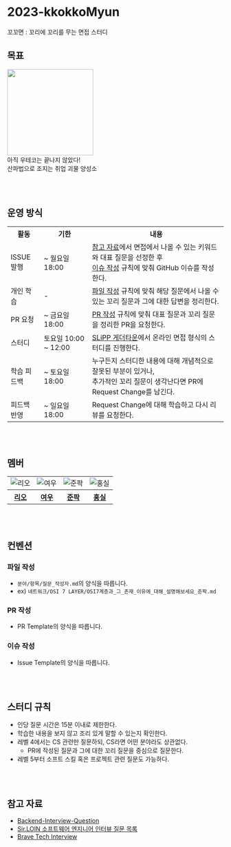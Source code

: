 # 2023-kkokkoMyun
꼬꼬면 : 꼬리에 꼬리를 무는 면접 스터디

## 목표
<img src="https://mblogthumb-phinf.pstatic.net/20140318_232/yean5rang_1395112096981qurV2_JPEG/%C0%CC%C1%A6%BA%CE%C5%CD_%C1%A4%B8%BB_%B0%F8%BA%CE%BB%D3%C0%CC%BE%DF.jpg?type=w2" width=200px>
<br> 아직 우테코는 끝나지 않았다!
<br> 산파법으로 조지는 취업 괴물 양성소

<br><br>

## 운영 방식
<table>
    <tr>
        <th>활동</th>
        <th>기한</th>
        <th>내용</th>
    </tr>
    <tr>
        <td>ISSUE 발행</td>
        <td>~ 월요일 18:00</td>
        <td>
            <a href="#참고-자료">참고 자료</a>에서 면접에서 나올 수 있는 키워드와 대표 질문을 선정한 후 <br>
            <a href="#이슈-작성">이슈 작성</a> 규칙에 맞춰 GitHub 이슈를 작성한다.
        </td>
    </tr>
    <tr>
        <td>개인 학습</td>
        <td> - </td>
        <td>
            <a href="#파일-작성">파일 작성</a> 규칙에 맞춰 해당 질문에서 나올 수 있는 꼬리 질문과 그에 대한 답변을 정리한다.
        </td>
    </tr>
    <tr>
        <td>PR 요청</td>
        <td>~ 금요일 18:00</td>
        <td>
            <a href="#PR-작성">PR 작성</a> 규칙에 맞춰 대표 질문과 꼬리 질문을 정리한 PR을 요청한다.
        </td>
    </tr>
    <tr>
        <td>스터디</td>
        <td>토요일 10:00 ~ 12:00</td>
        <td>
            <a href="https://app.gather.town/app/rlgHKPj38GyqLB9z/SLiPP">SLiPP 게더타운</a>에서 온라인 면접 형식의 스터디를 진행한다.
        </td>
    </tr>
    <tr>
        <td>학습 피드백</td>
        <td>~ 토요일 18:00</td>
        <td>
            누구든지 스터디한 내용에 대해 개념적으로 잘못된 부분이 있거나, <br>
            추가적인 꼬리 질문이 생각난다면 PR에 Request Change를 남긴다.
        </td>
    </tr>
    <tr>
        <td>피드백 반영</td>
        <td>~ 일요일 18:00</td>
        <td>
            Request Change에 대해 학습하고 다시 리뷰를 요청한다.
        </td>
    </tr>
</table>

<br><br>

## 멤버
<table>
    <tr>
        <!-- <td><img src="https://avatars.githubusercontent.com/u/77482065?v=4" alt="디노"></td> -->
        <td><img src="https://avatars.githubusercontent.com/u/89302528?v=4" alt="리오"></td>
        <td><img src="https://avatars.githubusercontent.com/u/95093193?v=4" alt="여우"></td>
        <td><img src="https://avatars.githubusercontent.com/u/112045553?v=4" alt="준팍"></td>
        <td><img src="https://avatars.githubusercontent.com/u/32128848?v=4" alt="홍실"></td>
    </tr>
    <tr>
        <!-- <th><a href="https://github.com/jjongwa">디노</a></th> -->
        <th><a href="https://github.com/Jaeyoung22">리오</a></th>
        <th><a href="https://github.com/BackFoxx">여우</a></th>
        <th><a href="https://github.com/junpakPark">준팍</a></th>
        <th><a href="https://github.com/hong-sile">홍실</a></th>
    </tr>
</table>

<br><br>

## 컨벤션
### 파일 작성
- `분야/항목/질문_작성자.md`의 양식을 따릅니다.
- ex) `네트워크/OSI 7 LAYER/OSI7계층과_그_존재_이유에_대해_설명해보세요_준팍.md`
### PR 작성
- PR Template의 양식을 따릅니다.
### 이슈 작성
- Issue Template의 양식을 따릅니다.

<br><br>

## 스터디 규칙
- 인당 질문 시간은 15분 이내로 제한한다.
- 학습한 내용을 보지 않고 조리 있게 말할 수 있는지 확인한다.
- 레벨 4에서는 CS 관련만 질문하되, CS라면 어떤 분야라도 상관없다.
    - PR에 작성된 질문과 그에 대한 꼬리 질문을 중심으로 질문한다.
- 레벨 5부터 소프트 스킬 혹은 프로젝트 관련 질문도 가능하다.

<br><br>

## 참고 자료
- [Backend-Interview-Question](https://github.com/ksundong/backend-interview-question#cs-%EA%B4%80%EB%A0%A8-%EC%A7%80%EC%8B%9D)
- [Sir.LOIN 소프트웨어 엔지니어 인터뷰 질문 목록](https://github.com/sirloin-dev/meatplatform/blob/master/job-description/interview-questions.adoc)
- [Brave Tech Interview](https://github.com/brave-people/brave-tech-interview#part1-%EC%9A%A9%EA%B0%90%ED%95%9C-%EC%A7%88%EB%AC%B8)